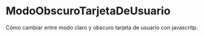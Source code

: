 # ModoObscuroTarjetaDeUsuario
Cómo cambiar entre modo claro y obscuro  tarjeta de usuario con javascritp.

